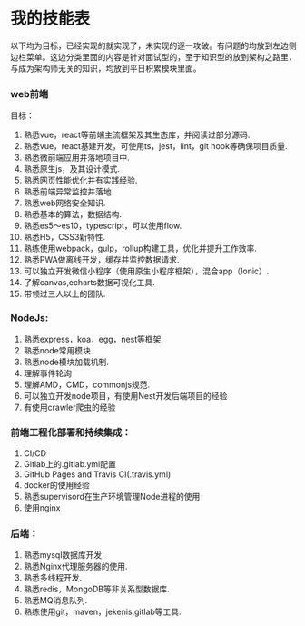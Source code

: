 # 我的技能表

以下均为目标，已经实现的就实现了，未实现的逐一攻破。有问题的均放到左边侧边栏菜单。这边分类里面的内容是针对面试型的，至于知识型的放到架构之路里，与成为架构师无关的知识，均放到平日积累模块里面。

### web前端

目标：

1. 熟悉vue，react等前端主流框架及其生态库，并阅读过部分源码.
2.  熟悉vue，react基建开发，可使用ts，jest，lint，git hook等确保项目质量.
3.  熟悉微前端应用并落地项目中.
4.  熟悉原生js，及其设计模式.
5.  熟悉网页性能优化并有实践经验.
6.  熟悉前端异常监控并落地.
7.  熟悉web网络安全知识.
8.  熟悉基本的算法，数据结构.
9.  熟悉es5～es10，typescript，可以使用flow.
10. 熟悉H5，CSS3新特性.
11. 熟练使用webpack，gulp，rollup构建工具，优化并提升工作效率.
12. 熟悉PWA做离线开发，缓存并监控数据请求.
13. 可以独立开发微信小程序（使用原生小程序框架），混合app（Ionic）.
14. 了解canvas,echarts数据可视化工具.
15. 带领过三人以上的团队.

### NodeJs:

1. 熟悉express，koa，egg，nest等框架.
2. 熟悉node常用模块.
3. 熟悉node模块加载机制.
4. 理解事件轮询
5. 理解AMD，CMD，commonjs规范.
6. 可以独立开发node项目，有使用Nest开发后端项目的经验
7. 有使用crawler爬虫的经验

### 前端工程化部署和持续集成：

1. CI/CD
2. Gitlab上的.gitlab.yml配置
3. GitHub Pages and Travis CI(.travis.yml)
4. docker的使用经验
5. 熟悉supervisord在生产环境管理Node进程的使用
6. 使用nginx


### 后端：

1. 熟悉mysql数据库开发.
2. 熟悉Nginx代理服务器的使用.
3. 熟悉多线程开发.
4. 熟悉redis，MongoDB等非关系型数据库.
5. 熟悉MQ消息队列.
6. 熟练使用git，maven，jekenis,gitlab等工具.